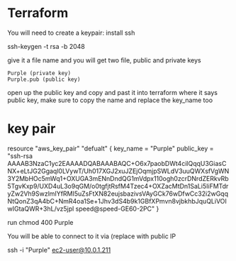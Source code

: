 # Terraform

You will need to create a keypair:
install ssh

ssh-keygen -t rsa -b 2048 

give it a file name and you will get two file, public and private keys


    Purple (private key)
    Purple.pub (public key)

open up the public key and copy and past it into terraform where it says public key, make sure to copy the name and replace the key_name too

# key pair
resource "aws_key_pair" "defualt" {
  key_name   = "Purple"
  public_key = "ssh-rsa AAAAB3NzaC1yc2EAAAADQABAAABAQC+O6x7paobDWt4cilQqqU3GiasCNX+eLtJG2Ggaql0LVywT/Uh017XGJ2xuJZEjOqmjpSWLdV3uuQWXsfVgWN3Y2MbHOc5mWq1+OXUGA3mENnDndQG1mVdpx110ogh0zcrDNrdZERkvRb5TgvKxp9/UXD4uL3o9qGM/o0tgfjtRsfM4Tzec4+OXZacMtDn1SaLi5IiFMTdryZw2Vh9SwzlmIYfRMI5uZsFtXN82eujsbazivsVAyGCk76wDfwCc32i2wGqqNtQonZ3qA4bC+NmR4oa1Se+1Jhv3dS4b9k1GBfXPmvn8vjbkhbJquQLiVOIwIGtaQWR+3hL/vz5jpl speed@speed-GE60-2PC"
}

run
chmod 400 Purple


You will be able to connect to it via (replace with public IP

ssh -i "Purple" ec2-user@10.0.1.211
